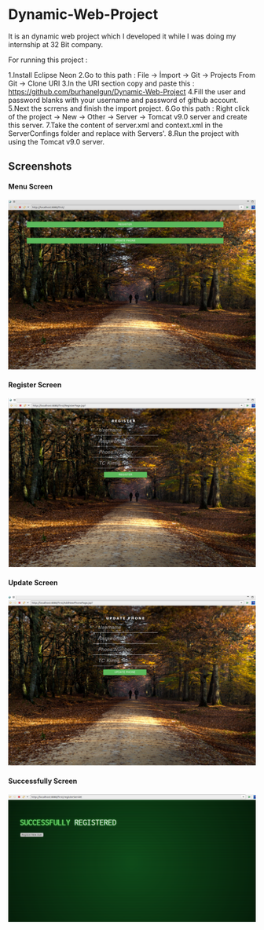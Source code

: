 # Dynamic-Web-Project
It is an dynamic web project which I developed it while I was doing my internship at 32 Bit company.

For running this project :

1.Install Eclipse Neon
2.Go to this path : File -> İmport -> Git -> Projects From Git ->  Clone URI
3.In the URI section copy and paste this : https://github.com/burhanelgun/Dynamic-Web-Project
4.Fill the user and password blanks with your username and password of github account.
5.Next the scrrens and finish the import project.
6.Go this path : Right click of the project -> New -> Other -> Server -> Tomcat v9.0 server and create this server.
7.Take the content of server.xml and context.xml in the ServerConfings folder and replace with Servers'.
8.Run the project with using the Tomcat v9.0 server.


## Screenshots

#### Menu Screen
![alt text](https://github.com/burhanelgun/Dynamic-Web-Project/blob/master/menuJSP.png)
#### Register Screen
![alt text](https://github.com/burhanelgun/Dynamic-Web-Project/blob/master/registerJSP.png)
#### Update Screen
![alt text](https://github.com/burhanelgun/Dynamic-Web-Project/blob/master/updateJSP.png)
#### Successfully Screen
![alt text](https://github.com/burhanelgun/Dynamic-Web-Project/blob/master/succes.png)
